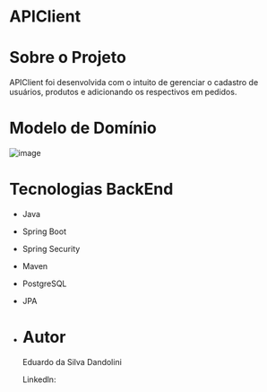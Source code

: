 # APIClient 

# Sobre o Projeto 

APIClient foi desenvolvida com o intuito de gerenciar o cadastro de usuários, produtos e adicionando os respectivos em pedidos.

# Modelo de Domínio 
![image](https://github.com/EduardoDandolini/APIClientV2/assets/130665098/d071839f-6dc1-4a05-8acb-04b3f96f90b8)

# Tecnologias BackEnd
- Java
- Spring Boot
- Spring Security
- Maven
- PostgreSQL
- JPA

- # Autor
   Eduardo da Silva Dandolini
  
   Linkedln: 
